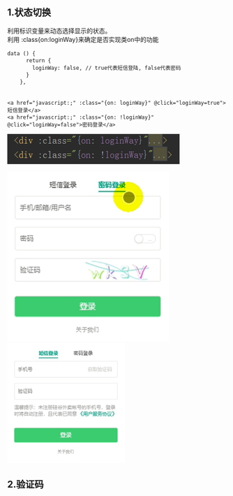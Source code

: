 ## 1.状态切换
利用标识变量来动态选择显示的状态。  
利用 :class{on:loginWay}来确定是否实现类on中的功能    
```
data () {
      return {
        loginWay: false, // true代表短信登陆, false代表密码
      }
    },


<a href="javascript:;" :class="{on: loginWay}" @click="loginWay=true">短信登录</a>
<a href="javascript:;" :class="{on: !loginWay}" @click="loginWay=false">密码登录</a>

```
![](img/3.png)

![](img/1.png)
![](img/2.png)  
## 2.验证码
